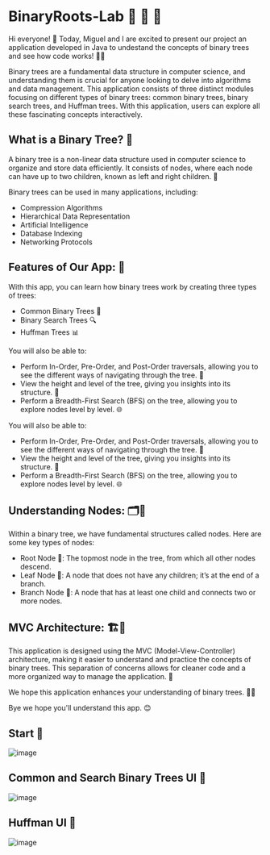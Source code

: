 # BinaryRoots-Lab 🌱 🌿 🌲

Hi everyone! 🌟 Today, Miguel and I are excited to present our project an application developed in Java  to undestand the concepts of binary trees and see how code works! 🌱✨

Binary trees are a fundamental data structure in computer science, and understanding them is crucial for anyone looking to delve into algorithms and data management. 
This application consists of three distinct modules focusing on different types of binary trees: common binary trees, binary search trees, and Huffman trees. With this application, users can explore all these fascinating concepts interactively.

## What is a Binary Tree? 🤔

A binary tree is a non-linear data structure used in computer science to organize and store data efficiently. It consists of nodes, where each node can have up to two children, known as left and right children. 🌿

Binary trees can be used in many applications, including:

- Compression Algorithms
- Hierarchical Data Representation
- Artificial Intelligence
- Database Indexing
- Networking Protocols

## Features of Our App: 🌟

With this app, you can learn how binary trees work by creating three types of trees:

- Common Binary Trees 🌳
- Binary Search Trees 🔍
- Huffman Trees 📊
  
You will also be able to:

- Perform In-Order, Pre-Order, and Post-Order traversals, allowing you to see the different ways of navigating through the tree. 🔄
- View the height and level of the tree, giving you insights into its structure. 📏
- Perform a Breadth-First Search (BFS) on the tree, allowing you to explore nodes level by level. 🌐
  
You will also be able to:

- Perform In-Order, Pre-Order, and Post-Order traversals, allowing you to see the different ways of navigating through the tree. 🔄
- View the height and level of the tree, giving you insights into its structure. 📏
- Perform a Breadth-First Search (BFS) on the tree, allowing you to explore nodes level by level. 🌐
  
## Understanding Nodes: 🗂️🌼

Within a binary tree, we have fundamental structures called nodes. Here are some key types of nodes:

- Root Node 🌳: The topmost node in the tree, from which all other nodes descend.
- Leaf Node 🍂: A node that does not have any children; it’s at the end of a branch.
- Branch Node 🌿: A node that has at least one child and connects two or more nodes.
  
## MVC Architecture: 🏗️🌳
This application is designed using the MVC (Model-View-Controller) architecture, making it easier to understand and practice the concepts of binary trees. This separation of concerns allows for cleaner code and a more organized way to manage the application. 🌼

We hope this application enhances your understanding of binary trees. 🌱🌞

Bye we hope you'll understand this app. 😊


## Start 🌳
![image](https://github.com/user-attachments/assets/0c123d16-6aa8-49e0-8cd9-3796b9a62406)


## Common and Search Binary Trees UI 🌳
![image](https://github.com/user-attachments/assets/aca9e3ec-81cf-4419-98c7-619dafc5d137)

## Huffman UI 🌳

![image](https://github.com/user-attachments/assets/e05b1c31-9280-4cc3-a7cb-c012bd9f9d3f)
